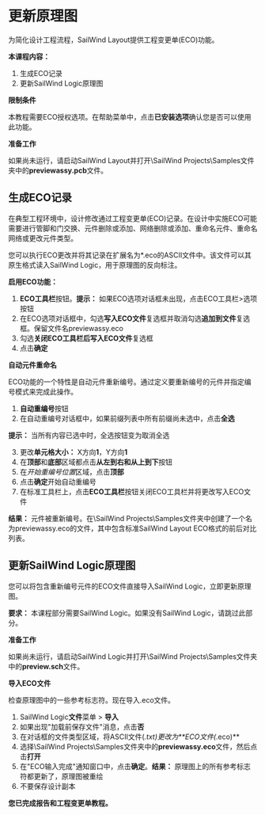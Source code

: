 # 更新原理图

为简化设计工程流程，SailWind Layout提供工程变更单(ECO)功能。

**本课程内容：**

1. 生成ECO记录
2. 更新SailWind Logic原理图

**限制条件**

本教程需要ECO授权选项。在帮助菜单中，点击**已安装选项**确认您是否可以使用此功能。

**准备工作**

如果尚未运行，请启动SailWind Layout并打开\SailWind Projects\Samples文件夹中的**previewassy.pcb**文件。

## 生成ECO记录

在典型工程环境中，设计修改通过工程变更单(ECO)记录。在设计中实施ECO可能需要进行管脚和门交换、元件删除或添加、网络删除或添加、重命名元件、重命名网络或更改元件类型。

您可以执行ECO更改并将其记录在扩展名为*.eco的ASCII文件中。该文件可以其原生格式读入SailWind Logic，用于原理图的反向标注。

**启用ECO功能：**

1. **ECO工具栏**按钮。**提示：** 如果ECO选项对话框未出现，点击ECO工具栏>选项按钮
2. 在ECO选项对话框中，勾选**写入ECO文件**复选框并取消勾选**追加到文件**复选框。保留文件名previewassy.eco
3. 勾选**关闭ECO工具栏后写入ECO文件**复选框
4. 点击**确定**

**自动元件重命名**

ECO功能的一个特性是自动元件重新编号。通过定义要重新编号的元件并指定编号模式来完成此操作。

1. **自动重编号**按钮
2. 在自动重编号对话框中，如果前缀列表中所有前缀尚未选中，点击**全选**

**提示：** 当所有内容已选中时，全选按钮变为取消全选

3. 更改**单元格大小：** X方向**1**，Y方向**1**
4. 在**顶部**和**底部**区域都点击**从左到右和从上到下**按钮
5. 在*开始重编号位置*区域，点击**顶部**
6. 点击**确定**开始自动重编号
7. 在标准工具栏上，点击**ECO工具栏**按钮关闭ECO工具栏并将更改写入ECO文件

**结果：** 元件被重新编号。在\SailWind Projects\Samples文件夹中创建了一个名为previewassy.eco的文件，其中包含标准SailWind Layout ECO格式的前后对比列表。

## 更新SailWind Logic原理图

您可以将包含重新编号元件的ECO文件直接导入SailWind Logic，立即更新原理图。

**要求：** 本课程部分需要SailWind Logic。如果没有SailWind Logic，请跳过此部分。

**准备工作**

如果尚未运行，请启动SailWind Logic并打开\SailWind Projects\Samples文件夹中的**preview.sch**文件。

**导入ECO文件**

检查原理图中的一些参考标志符。现在导入.eco文件。

1. SailWind Logic**文件**菜单 > **导入**
2. 如果出现"加载前保存文件"消息，点击**否**
3. 在对话框的文件类型区域，将ASCII文件(*.txt)更改为**ECO文件(*.eco)**
4. 选择\SailWind Projects\Samples文件夹中的**previewassy.eco**文件，然后点击**打开**
5. 在"ECO输入完成"通知窗口中，点击**确定**。**结果：** 原理图上的所有参考标志符都更新了，原理图被重绘
6. 不要保存设计副本

**您已完成报告和工程变更单教程。**